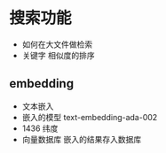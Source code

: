 # 搜索功能

- 如何在大文件做检索
- 关键字 相似度的排序

## embedding
- 文本嵌入
- 嵌入的模型 text-embedding-ada-002
- 1436 纬度
- 向量数据库
    嵌入的结果存入数据库 

